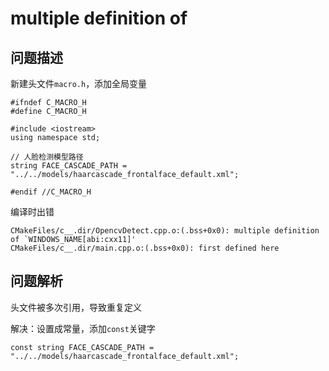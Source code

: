 
# multiple definition of

## 问题描述

新建头文件`macro.h`，添加全局变量

    #ifndef C_MACRO_H
    #define C_MACRO_H

    #include <iostream>
    using namespace std;

    // 人脸检测模型路径
    string FACE_CASCADE_PATH = "../../models/haarcascade_frontalface_default.xml";

    #endif //C_MACRO_H

编译时出错

    CMakeFiles/c__.dir/OpencvDetect.cpp.o:(.bss+0x0): multiple definition of `WINDOWS_NAME[abi:cxx11]'
    CMakeFiles/c__.dir/main.cpp.o:(.bss+0x0): first defined here

## 问题解析

头文件被多次引用，导致重复定义

解决：设置成常量，添加`const`关键字

    const string FACE_CASCADE_PATH = "../../models/haarcascade_frontalface_default.xml";